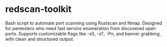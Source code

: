 # redscan-toolkit
Bash script to automate port scanning using Rustscan and Nmap. Designed for pentesters who need fast service enumeration from discovered open ports. Supports customizable flags like -sS, -sT, -Pn, and banner grabbing, with clean and structured output.
